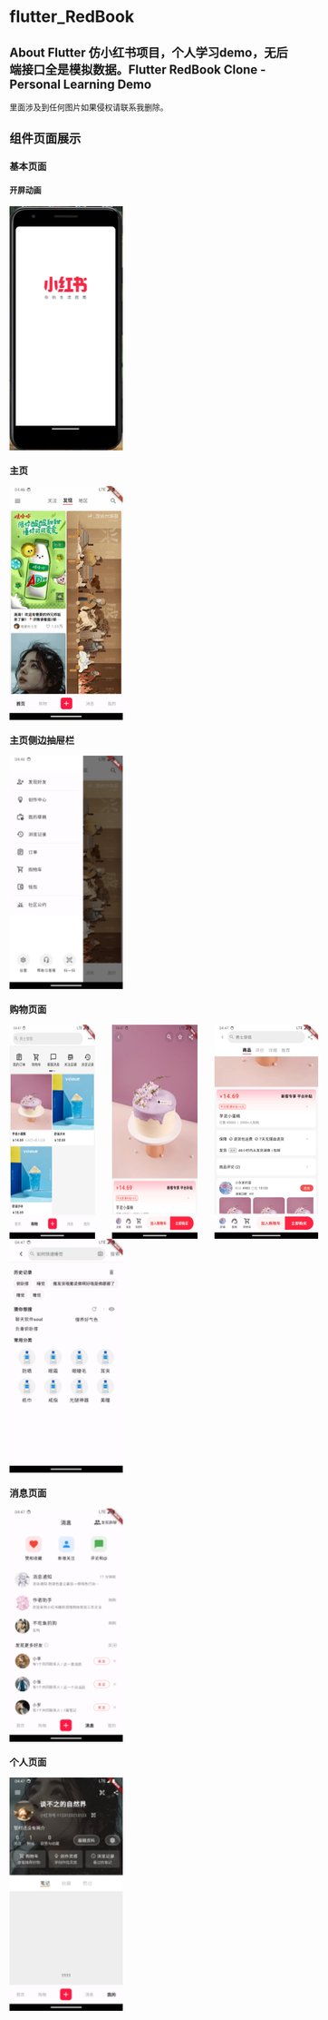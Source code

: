 # flutter_RedBook


## About Flutter 仿小红书项目，个人学习demo，无后端接口全是模拟数据。Flutter RedBook Clone - Personal Learning Demo

 里面涉及到任何图片如果侵权请联系我删除。





## 组件页面展示

### 基本页面

#### 开屏动画
<div style="display: flex;">
 
 <img src="https://raw.githubusercontent.com/MrNocLb/flutter_RedBook/2a73eb32dcdd20fad7e76232073925ee36c3654d/imgs/0.png" alt="Image 0"  width="200">

</div>

###
###
###  主页
<div style="display: flex;">
 
 <img src="https://raw.githubusercontent.com/MrNocLb/flutter_RedBook/2a73eb32dcdd20fad7e76232073925ee36c3654d/imgs/1.png" alt="Image 10"  width="200">

</div>

### 主页侧边抽屉栏
<div style="display: flex;">
 
 <img src="https://raw.githubusercontent.com/MrNocLb/flutter_RedBook/2a73eb32dcdd20fad7e76232073925ee36c3654d/imgs/2.png" alt="Image 10"  width="200">

</div>

### 购物页面
<div style="display: flex;">
  <img src="https://raw.githubusercontent.com/MrNocLb/flutter_RedBook/2a73eb32dcdd20fad7e76232073925ee36c3654d/imgs/4.png" alt="Image 1"  style="margin-right: 30px;"width="200">
  
  <img src="https://raw.githubusercontent.com/MrNocLb/flutter_RedBook/2a73eb32dcdd20fad7e76232073925ee36c3654d/imgs/3.png" alt="Image 2" width="200" style="margin-right: 30px;">
  <img src="https://raw.githubusercontent.com/MrNocLb/flutter_RedBook/2a73eb32dcdd20fad7e76232073925ee36c3654d/imgs/5.png" alt="Image 3" width="200">

</div>
<div style="display: flex;">
 
 <img src="https://raw.githubusercontent.com/MrNocLb/flutter_RedBook/2a73eb32dcdd20fad7e76232073925ee36c3654d/imgs/51.png" alt="Image 10"  width="200">

</div>

### 消息页面
<div style="display: flex;">
 
 <img src="https://raw.githubusercontent.com/MrNocLb/flutter_RedBook/2a73eb32dcdd20fad7e76232073925ee36c3654d/imgs/6.png" alt="Image 10"  width="200">

</div>

###
### 个人页面
<div style="display: flex;">
 
 <img src="https://raw.githubusercontent.com/MrNocLb/flutter_RedBook/2a73eb32dcdd20fad7e76232073925ee36c3654d/imgs/7.png" alt="Image 10"  width="200">

</div>



